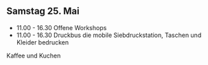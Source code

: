## Samstag 25. Mai

*   <span>11.00 - 16.30</span> Offene Workshops 
*   <span>11.00 - 16.30</span> Druckbus 
die mobile Siebdruckstation, Taschen und Kleider bedrucken

Kaffee und Kuchen